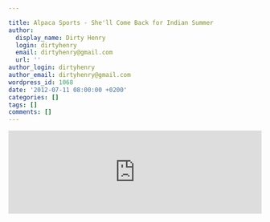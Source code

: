 ```yaml
---

title: Alpaca Sports - She'll Come Back for Indian Summer
author:
  display_name: Dirty Henry
  login: dirtyhenry
  email: dirtyhenry@gmail.com
  url: ''
author_login: dirtyhenry
author_email: dirtyhenry@gmail.com
wordpress_id: 1068
date: '2012-07-11 08:00:00 +0200'
categories: []
tags: []
comments: []
---
```

<iframe width="100%" height="166" scrolling="no" frameborder="no" src="http://w.soundcloud.com/player/?url=http%3A%2F%2Fapi.soundcloud.com%2Ftracks%2F49963498&show_artwork=true"></iframe>
